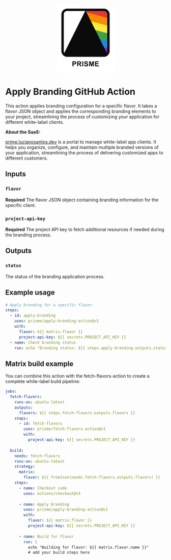 <p align="center">
  <img src="./prisme_logo.png" alt="Prisme Logo" width="180" />
</p>

# Apply Branding GitHub Action

This action applies branding configuration for a specific flavor. It takes a flavor JSON object and applies the corresponding branding elements to your project, streamlining the process of customizing your application for different white-label clients.

**About the SaaS:**

[prime.lucianosantos.dev](https://prime.lucianosantos.dev) is a portal to manage white-label app clients. It helps you organize, configure, and maintain multiple branded versions of your application, streamlining the process of delivering customized apps to different customers.

## Inputs

### `flavor`

**Required** The flavor JSON object containing branding information for the specific client.

### `project-api-key`

**Required** The project API key to fetch additional resources if needed during the branding process.

## Outputs

### `status`

The status of the branding application process.

## Example usage

```yaml
# Apply branding for a specific flavor:
steps:
  - id: apply-branding
    uses: prisme/apply-branding-action@v1
    with:
      flavor: ${{ matrix.flavor }}
      project-api-key: ${{ secrets.PROJECT_API_KEY }}
  - name: Check branding status
    run: echo "Branding status: ${{ steps.apply-branding.outputs.status }}"
```

## Matrix build example

You can combine this action with the fetch-flavors-action to create a complete white-label build pipeline:

```yaml
jobs:
  fetch-flavors:
    runs-on: ubuntu-latest
    outputs:
      flavors: ${{ steps.fetch-flavors.outputs.flavors }}
    steps:
      - id: fetch-flavors
        uses: prisme/fetch-flavors-action@v1
        with:
          project-api-key: ${{ secrets.PROJECT_API_KEY }}

  build:
    needs: fetch-flavors
    runs-on: ubuntu-latest
    strategy:
      matrix:
        flavor: ${{ fromJson(needs.fetch-flavors.outputs.flavors) }}
    steps:
      - name: Checkout code
        uses: actions/checkout@v3
      
      - name: Apply branding
        uses: prisme/apply-branding-action@v1
        with:
          flavor: ${{ matrix.flavor }}
          project-api-key: ${{ secrets.PROJECT_API_KEY }}
      
      - name: Build for flavor
        run: |
          echo "Building for flavor: ${{ matrix.flavor.name }}"
          # add your build steps here
```